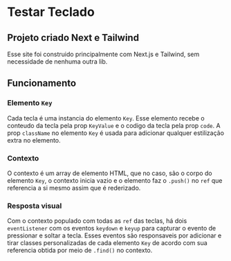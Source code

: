 # Testar Teclado
## Projeto criado Next e Tailwind

Esse site foi construido principalmente com Next.js e Tailwind, sem necessidade de nenhuma outra lib.

## Funcionamento
### Elemento `Key`

Cada tecla é uma instancia do elemento `Key`.
Esse elemento recebe o conteudo da tecla pela prop `KeyValue` e o codigo da tecla pela prop `code`.
A prop `className` no elemento `Key` é usada para adicionar qualquer estilização extra no elemento.

### Contexto
O contexto é um array de elemento HTML, que no caso, são o corpo do elemento `Key`, o contexto inicia vazio e o elemento faz o `.push()` no `ref` que referencia a si mesmo assim que é rederizado.

### Resposta visual
Com o contexto populado com todas as `ref` das teclas, há dois `eventListener` com os eventos `keydown` e `keyup` para capturar o evento de pressionar e soltar a tecla.
Esses eventos são responsaveis por adicionar e tirar classes personalizadas de cada elemento `Key` de acordo com sua referencia obtida por meio de `.find()` no contexto.